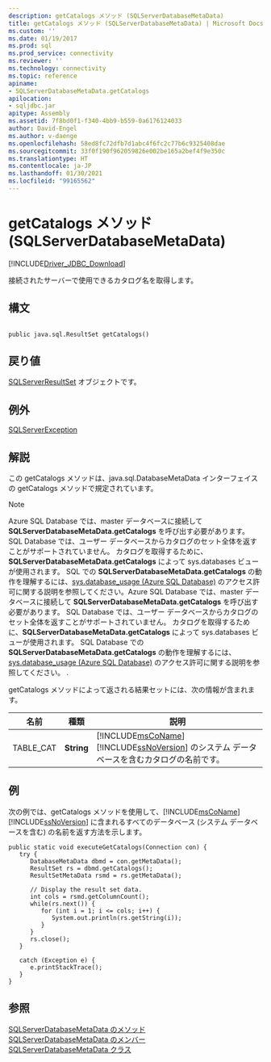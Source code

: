 ```yaml
---
description: getCatalogs メソッド (SQLServerDatabaseMetaData)
title: getCatalogs メソッド (SQLServerDatabaseMetaData) | Microsoft Docs
ms.custom: ''
ms.date: 01/19/2017
ms.prod: sql
ms.prod_service: connectivity
ms.reviewer: ''
ms.technology: connectivity
ms.topic: reference
apiname:
- SQLServerDatabaseMetaData.getCatalogs
apilocation:
- sqljdbc.jar
apitype: Assembly
ms.assetid: 7f8bd0f1-f340-4bb9-b559-0a6176124033
author: David-Engel
ms.author: v-daenge
ms.openlocfilehash: 58ed8fc72dfb7d1abc4f6fc2c77b6c9325408dae
ms.sourcegitcommit: 33f0f190f962059826e002be165a2bef4f9e350c
ms.translationtype: HT
ms.contentlocale: ja-JP
ms.lasthandoff: 01/30/2021
ms.locfileid: "99165562"
---
```

# <a name="getcatalogs-method-sqlserverdatabasemetadata"></a>getCatalogs メソッド (SQLServerDatabaseMetaData)
[!INCLUDE[Driver_JDBC_Download](../../../includes/driver_jdbc_download.md)]

  接続されたサーバーで使用できるカタログ名を取得します。  
  
## <a name="syntax"></a>構文  
  
```  
  
public java.sql.ResultSet getCatalogs()  
```  
  
## <a name="return-value"></a>戻り値  
 [SQLServerResultSet](../../../connect/jdbc/reference/sqlserverresultset-class.md) オブジェクトです。  
  
## <a name="exceptions"></a>例外  
 [SQLServerException](../../../connect/jdbc/reference/sqlserverexception-class.md)  
  
## <a name="remarks"></a>解説  
 この getCatalogs メソッドは、java.sql.DatabaseMetaData インターフェイスの getCatalogs メソッドで規定されています。  
  
> [!NOTE]  
>  Azure SQL Database では、master データベースに接続して **SQLServerDatabaseMetaData.getCatalogs** を呼び出す必要があります。 SQL Database では、ユーザー データベースからカタログのセット全体を返すことがサポートされていません。 カタログを取得するために、**SQLServerDatabaseMetaData.getCatalogs** によって sys.databases ビューが使用されます。 SQL での **SQLServerDatabaseMetaData.getCatalogs** の動作を理解するには、[sys.database_usage (Azure SQL Database)](../../../relational-databases/system-catalog-views/sys-database-usage-azure-sql-database.md) のアクセス許可に関する説明を参照してください。Azure SQL Database では、master データベースに接続して **SQLServerDatabaseMetaData.getCatalogs** を呼び出す必要があります。 SQL Database では、ユーザー データベースからカタログのセット全体を返すことがサポートされていません。 カタログを取得するために、**SQLServerDatabaseMetaData.getCatalogs** によって sys.databases ビューが使用されます。 SQL Database での **SQLServerDatabaseMetaData.getCatalogs** の動作を理解するには、[sys.database_usage (Azure SQL Database)](../../../relational-databases/system-catalog-views/sys-database-usage-azure-sql-database.md) のアクセス許可に関する説明を参照してください。                      .  
  
 getCatalogs メソッドによって返される結果セットには、次の情報が含まれます。  
  
|名前|種類|説明|  
|----------|----------|-----------------|  
|TABLE_CAT|**String**|[!INCLUDE[msCoName](../../../includes/msconame_md.md)] [!INCLUDE[ssNoVersion](../../../includes/ssnoversion-md.md)] のシステム データベースを含むカタログの名前です。|  
  
## <a name="example"></a>例  
 次の例では、getCatalogs メソッドを使用して、[!INCLUDE[msCoName](../../../includes/msconame_md.md)] [!INCLUDE[ssNoVersion](../../../includes/ssnoversion-md.md)] に含まれるすべてのデータベース (システム データベースを含む) の名前を返す方法を示します。  
  
```  
public static void executeGetCatalogs(Connection con) {  
   try {  
      DatabaseMetaData dbmd = con.getMetaData();  
      ResultSet rs = dbmd.getCatalogs();  
      ResultSetMetaData rsmd = rs.getMetaData();  
  
      // Display the result set data.  
      int cols = rsmd.getColumnCount();  
      while(rs.next()) {  
         for (int i = 1; i <= cols; i++) {  
            System.out.println(rs.getString(i));  
         }  
      }  
      rs.close();  
   }   
  
   catch (Exception e) {  
      e.printStackTrace();  
   }  
}  
```  
  
## <a name="see-also"></a>参照  
 [SQLServerDatabaseMetaData のメソッド](../../../connect/jdbc/reference/sqlserverdatabasemetadata-methods.md)   
 [SQLServerDatabaseMetaData のメンバー](../../../connect/jdbc/reference/sqlserverdatabasemetadata-members.md)   
 [SQLServerDatabaseMetaData クラス](../../../connect/jdbc/reference/sqlserverdatabasemetadata-class.md)  
  
  
